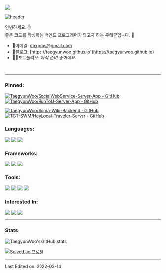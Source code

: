 <a align="right" href="https://hits.seeyoufarm.com"><img src="https://hits.seeyoufarm.com/api/count/incr/badge.svg?url=https%3A%2F%2Fgithub.com%2FTaegyunWoo&count_bg=%232B40B9&title_bg=%233A4050&icon=&icon_color=%2358CD14&title=GitHub&edge_flat=false"/></a>

![header](https://capsule-render.vercel.app/api?type=waving&color=282A36&fontColor=FEAF01&height=200&section=header&text=Taegyun%20Woo&fontSize=60&fontAlignY=30&fontAlign=70)

<div>
  
안녕하세요. ✋  
좋은 코드를 작성하는 백엔드 프로그래머가 되고자 하는 우태균입니다. 🚀
  
- 📮이메일: dnxprbs@gmail.com
- 📄블로그: [https://taegyunwoo.github.io](https://taegyunwoo.github.io)
- 👷‍♂️포트폴리오: *아직 준비 중이에요.*

</div>

<br/>

----

<h3>Pinned:</h3>

<span>
  
  [![TaegyunWoo/SocialWebService-Server-App - GitHub](https://github-readme-stats.vercel.app/api/pin/?username=TaegyunWoo&repo=SocialWebService-Server-App&theme=vision-friendly-dark)](https://github.com/TaegyunWoo/SocialWebService-Server-App)
  &nbsp;&nbsp;&nbsp;
  [![TaegyunWoo/RunToU-Server-App - GitHub](https://github-readme-stats.vercel.app/api/pin/?username=TaegyunWoo&repo=RunToU-Server-App&theme=vision-friendly-dark)](https://github.com/TaegyunWoo/RunToU-Server-App)
  
</span>

<span>
  
  [![TaegyunWoo/Soma-Wiki-Backend - GitHub](https://github-readme-stats.vercel.app/api/pin/?username=TaegyunWoo&repo=Soma-Wiki-Backend&theme=vision-friendly-dark)](https://github.com/TaegyunWoo/Soma-Wiki-Backend)
  &nbsp;&nbsp;&nbsp;
  [![TGT-SWM/HeyLocal-Traveler-Server - GitHub](https://github-readme-stats.vercel.app/api/pin/?username=TGT-SWM&repo=HeyLocal-Traveler-Server&theme=vision-friendly-dark)](https://github.com/TGT-SWM/HeyLocal-Traveler-Server)
  
</span>

<h3>Languages:</h3>  

<span>
  <a href="https://www.java.com/ko/" target="_blank"><img src="https://img.shields.io/badge/Java-007396?style=for-the-badge&logo=Java&logoColor=white"/></a>
</span>
<span>
  <a href="https://ko.wikipedia.org/wiki/HTML5" target="_blank"><img src="https://img.shields.io/badge/HTML5-E34F26?style=for-the-badge&logo=HTML5&logoColor=white"/></a>
</span>
<span>
  <a href="https://www.mysql.com/" target="_blank"><img src="https://img.shields.io/badge/MySQL-4479A1?style=for-the-badge&logo=MySQL&logoColor=white"/></a>  
</span>

<br/>

<h3>Frameworks:</h3>  

<span>
  <a href="https://spring.io/projects/spring-boot" target="_blank"><img src="https://img.shields.io/badge/Spring_Boot-6DB33F?style=for-the-badge&logo=SpringBoot&logoColor=white"/></a>
</span>
<span>
  <a href="https://hibernate.org/" target="_blank"><img src="https://img.shields.io/badge/Hibernate_ORM-59666C?style=for-the-badge&logo=Hibernate&logoColor=white"/></a>
</span>
<span>
  <a href="https://junit.org/junit5/" target="_blank"><img src="https://img.shields.io/badge/JUnit5-25A162?style=for-the-badge&logo=JUnit5&logoColor=white"/></a>  
</span>

<br/>

<h3>Tools:</h3>  

<span>
  <a href="https://git-scm.com/" target="_blank"><img src="https://img.shields.io/badge/Git-F05032?style=for-the-badge&logo=Git&logoColor=white"/></a>
</span>
<span>
  <a href="https://www.jetbrains.com/ko-kr/idea/" target="_blank"><img src="https://img.shields.io/badge/IntelliJ_IDEA-000000?style=for-the-badge&logo=IntelliJIDEA&logoColor=white"/></a>
</span>
<span>
  <a href="https://code.visualstudio.com/" target="_blank"><img src="https://img.shields.io/badge/Visual_Studio_Code-007ACC?style=for-the-badge&logo=VisualStudioCode&logoColor=white"/></a>
</span>
<span>
  <a href="https://ko.wikipedia.org/wiki/%EB%A7%88%ED%81%AC%EB%8B%A4%EC%9A%B4" target="_blank"><img src="https://img.shields.io/badge/Markdown-000000?style=for-the-badge&logo=Markdown&logoColor=white"/></a>  
</span>

<br/>

<h3>Interested In:</h3>  

<span>
  <a href="https://developer.mozilla.org/ko/docs/Web/JavaScript" target="_blank"><img src="https://img.shields.io/badge/JavaScript-F7DF1E?style=for-the-badge&logo=JavaScript&logoColor=white"/></a>
</span>
<span>
  <a href="https://nodejs.org/ko/" target="_blank"><img src="https://img.shields.io/badge/NodeJs-339933?style=for-the-badge&logo=Node.Js&logoColor=white"/></a>
</span>
<span>
  <a href="https://aws.amazon.com/ko/free/?trk=ps_a134p000003yHYmAAM&trkCampaign=acq_paid_search_brand&sc_channel=PS&sc_campaign=acquisition_KR&sc_publisher=Google&sc_category=Core-Main&sc_country=KR&sc_geo=APAC&sc_outcome=acq&sc_detail=aws&sc_content=Brand_Core_aws_e&sc_segment=444218215904&sc_medium=ACQ-P|PS-GO|Brand|Desktop|SU|Core-Main|Core|KR|EN|Text&s_kwcid=AL!4422!3!444218215904!e!!g!!aws&ef_id=CjwKCAjwz5iMBhAEEiwAMEAwGPekbldSFUJmRhm4M2AHKZg3bL1m-nhJnHeEH5yzD5RT39KdbY6mhBoCG04QAvD_BwE:G:s&s_kwcid=AL!4422!3!444218215904!e!!g!!aws&all-free-tier.sort-by=item.additionalFields.SortRank&all-free-tier.sort-order=asc&awsf.Free%20Tier%20Types=*all&awsf.Free%20Tier%20Categories=*all" target="_blank"><img src="https://img.shields.io/badge/Amazon_AWS-232F3E?style=for-the-badge&logo=AmazonAWS&logoColor=white"/></a>  
</span>

----

<h3>Stats</h3>
<span>
  
![TaegyunWoo's GitHub stats](https://github-readme-stats-sepia-three.vercel.app/api?username=TaegyunWoo&show_icons=true&theme=vision-friendly-dark)

<!-- [![Top Langs](https://github-readme-stats.vercel.app/api/top-langs/?username=TaegyunWoo&layout=compact&hide=scss,css,shell,ruby&theme=vision-friendly-dark)](https://github.com/TaegyunWoo/github-readme-stats) -->
  
</span>

<span>

[![Solved.ac
프로필](http://mazassumnida.wtf/api/generate_badge?boj=dnxprbs)](https://solved.ac/dnxprbs)

</span>

----

Last Edited on: 2022-03-14

